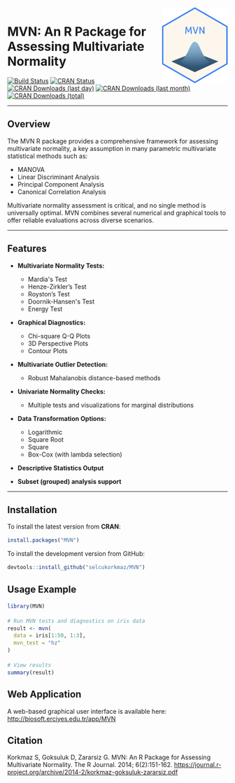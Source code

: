 <img src="man/figures/mvn_sticker.png" align="right" width="150"/>

# MVN: An R Package for Assessing Multivariate Normality

[![Build Status](https://app.travis-ci.com/selcukorkmaz/MVN.svg?branch=master)](https://app.travis-ci.com/selcukorkmaz/MVN)
[![CRAN Status](https://www.r-pkg.org/badges/version/MVN?color=red)](https://CRAN.R-project.org/package=MVN)
[![CRAN Downloads (last day)](https://cranlogs.r-pkg.org/badges/last-day/MVN?color=yellowgreen)](https://cranlogs.r-pkg.org/)
[![CRAN Downloads (last month)](https://cranlogs.r-pkg.org/badges/MVN?color=yellow)](https://cranlogs.r-pkg.org/)
[![CRAN Downloads (total)](https://cranlogs.r-pkg.org/badges/grand-total/MVN)](https://cranlogs.r-pkg.org/)

---

## Overview

The MVN R package provides a comprehensive framework for assessing multivariate normality, a key assumption in many parametric multivariate statistical methods such as:

- MANOVA
- Linear Discriminant Analysis
- Principal Component Analysis
- Canonical Correlation Analysis

Multivariate normality assessment is critical, and no single method is universally optimal. MVN combines several numerical and graphical tools to offer reliable evaluations across diverse scenarios.

---

## Features

- **Multivariate Normality Tests:**
  - Mardia's Test
  - Henze-Zirkler’s Test
  - Royston’s Test
  - Doornik-Hansen's Test
  - Energy Test

- **Graphical Diagnostics:**
  - Chi-square Q-Q Plots
  - 3D Perspective Plots
  - Contour Plots

- **Multivariate Outlier Detection:**
  - Robust Mahalanobis distance-based methods

- **Univariate Normality Checks:**
  - Multiple tests and visualizations for marginal distributions

- **Data Transformation Options:**
  - Logarithmic
  - Square Root
  - Square
  - Box-Cox (with lambda selection)

- **Descriptive Statistics Output**

- **Subset (grouped) analysis support**

---

## Installation

To install the latest version from **CRAN**:

```r
install.packages("MVN")
```

To install the development version from GitHub:

```r
devtools::install_github("selcukorkmaz/MVN")
```

## Usage Example

```r
library(MVN)

# Run MVN tests and diagnostics on iris data
result <- mvn(
  data = iris[1:50, 1:3],
  mvn_test = "hz"
)

# View results
summary(result)
```

## Web Application

A web-based graphical user interface is available here:
http://biosoft.erciyes.edu.tr/app/MVN


## Citation

Korkmaz S, Goksuluk D, Zararsiz G. MVN: An R Package for Assessing Multivariate Normality. The R Journal. 2014; 6(2):151-162.
https://journal.r-project.org/archive/2014-2/korkmaz-goksuluk-zararsiz.pdf